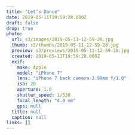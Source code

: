 ```yaml
---
title: "Let’s Dance"
date: 2019-05-11T19:59:28.000Z
draft: false
drop: true
photo:
  url: s3/images/2019-05-11-12-59-28.jpg
  thumb: s3/thumbs/2019-05-11-12-59-28.jpg
  preview: s3/previews/2019-05-11-12-59-28.jpg
  created: 2019-05-11T19:59:28.000Z
  exif:
    make: Apple
    model: "iPhone 7"
    lens: "iPhone 7 back camera 3.99mm f/1.8"
    iso: 20
    aperture: 1.8
    shutter_speed: 1/538
    focal_length: "4.0 mm"
    gps: null
  title: null
  caption: null
links: []
---
```

